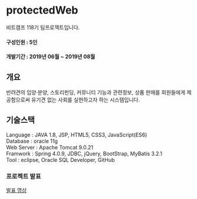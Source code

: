 # protectedWeb

비트캠프 118기 팀프로젝트입니다.<br>
#### 구성인원 : 5인<br>
#### 개발기간 : 2019년 06월 ~ 2019년 08월<br>

## 개요
반려견의 입양·분양, 스토리펀딩, 커뮤니티 기능과 관련정보, 상품 판매를 회원들에게 제공함으로써 유기견 없는 사회를 실현하고자 하는 시스템입니다.

## 기술스택
Language : JAVA 1.8, JSP, HTML5, CSS3, JavaScript(ES6)<br>
Database : oracle 11g<br>
Web Server : Apache Tomcat 9.0.21<br>
Framwork : Spring 4.0.9, JDBC, jQuery, BootStrap, MyBatis 3.2.1<br>
Tool : eclipse, Oracle SQL Developer, GitHub

### 프로젝트 발표
<a href="https://youtu.be/qGeE3vKoyHs" target="_blank">발표 영상</a>
